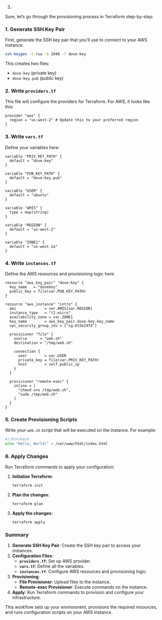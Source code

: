 3.

Sure, let’s go through the provisioning process in Terraform step-by-step:

### 1. **Generate SSH Key Pair**

First, generate the SSH key pair that you'll use to connect to your AWS instance:

```bash
ssh-keygen -t rsa -b 2048 -f dove-key
```

This creates two files:
- `dove-key` (private key)
- `dove-key.pub` (public key)

### 2. **Write `providers.tf`**

This file will configure the providers for Terraform. For AWS, it looks like this:

```hcl
provider "aws" {
  region = "us-west-2" # Update this to your preferred region
}
```

### 3. **Write `vars.tf`**

Define your variables here:

```hcl
variable "PRIV_KEY_PATH" {
  default = "dove-key"
}

variable "PUB_KEY_PATH" {
  default = "dove-key.pub"
}

variable "USER" {
  default = "ubuntu"
}

variable "AMIS" {
  type = map(string)
}

variable "REGION" {
  default = "us-west-2"
}

variable "ZONE1" {
  default = "us-west-2a"
}
```

### 4. **Write `instances.tf`**

Define the AWS resources and provisioning logic here:

```hcl
resource "aws_key_pair" "dove-key" {
  key_name   = "dovekey"
  public_key = file(var.PUB_KEY_PATH)
}

resource "aws_instance" "intro" {
  ami             = var.AMIS[var.REGION]
  instance_type   = "t2.micro"
  availability_zone = var.ZONE1
  key_name        = aws_key_pair.dove-key.key_name
  vpc_security_group_ids = ["sg-833e24fd"]

  provisioner "file" {
    source      = "web.sh"
    destination = "/tmp/web.sh"

    connection {
      user        = var.USER
      private_key = file(var.PRIV_KEY_PATH)
      host        = self.public_ip
    }
  }

  provisioner "remote-exec" {
    inline = [
      "chmod u+x /tmp/web.sh",
      "sudo /tmp/web.sh"
    ]
  }
}
```

### 5. **Create Provisioning Scripts**

Write your `web.sh` script that will be executed on the instance. For example:

```bash
#!/bin/bash
echo "Hello, World!" > /var/www/html/index.html
```

### 6. **Apply Changes**

Run Terraform commands to apply your configuration:

1. **Initialize Terraform**:

   ```bash
   terraform init
   ```

2. **Plan the changes**:

   ```bash
   terraform plan
   ```

3. **Apply the changes**:

   ```bash
   terraform apply
   ```

### **Summary**

1. **Generate SSH Key Pair**: Create the SSH key pair to access your instances.
2. **Configuration Files**:
   - **`providers.tf`**: Set up AWS provider.
   - **`vars.tf`**: Define all the variables.
   - **`instances.tf`**: Configure AWS resources and provisioning logic.
3. **Provisioning**:
   - **File Provisioner**: Upload files to the instance.
   - **Remote-exec Provisioner**: Execute commands on the instance.
4. **Apply**: Run Terraform commands to provision and configure your infrastructure.

This workflow sets up your environment, provisions the required resources, and runs configuration scripts on your AWS instance.